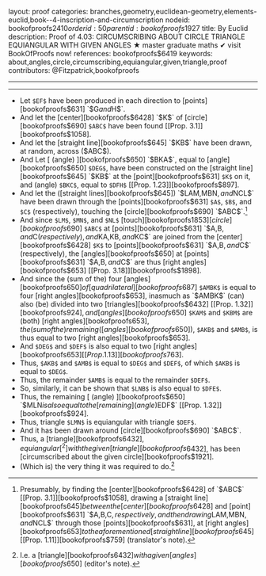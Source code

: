 layout: proof
categories: branches,geometry,euclidean-geometry,elements-euclid,book--4-inscription-and-circumscription
nodeid: bookofproofs$2410
orderid: 50
parentid: bookofproofs$1927
title: By Euclid
description:  Proof of 4.03: CIRCUMSCRIBING ABOUT CIRCLE TRIANGLE EQUIANGULAR WITH GIVEN ANGLES &#9733; master graduate maths &#10004; visit BookOfProofs now!
references: bookofproofs$6419
keywords: about,angles,circle,circumscribing,equiangular,given,triangle,proof
contributors: @Fitzpatrick,bookofproofs

---


---



* Let `$EF$` have been produced in each direction to [points][bookofproofs$631] `$G$` and `$H$`.
* And let the [center][bookofproofs$6428] `$K$` of [circle][bookofproofs$690] `$ABC$` have been found [[Prop. 3.1]][bookofproofs$1058].
* And let the [straight line][bookofproofs$645] `$KB$` have been drawn, at random, across ($ABC$).
* And Let [ (angle) ][bookofproofs$650] `$BKA$`, equal to [angle][bookofproofs$650] `$DEG$`, have been constructed on the [straight line][bookofproofs$645] `$KB$` at the [point][bookofproofs$631] `$K$` on it, and (angle) `$BKC$`, equal to `$DFH$` [[Prop. 1.23]][bookofproofs$897].
* And let the ([straight lines][bookofproofs$645]) `$LAM$`, `$MBN$`, and `$NCL$` have been drawn through the [points][bookofproofs$631] `$A$`, `$B$`, and `$C$` (respectively), touching the [circle][bookofproofs$690] `$ABC$`.[^1]
* And since `$LM$`, `$MN$`, and `$NL$` [touch][bookofproofs$1853] [circle][bookofproofs$690] `$ABC$` at [points][bookofproofs$631] `$A$`, `$B$`, and `$C$` (respectively), and `$KA$`, `$KB$`, and `$KC$` are joined from the [center][bookofproofs$6428] `$K$` to [points][bookofproofs$631] `$A$`, `$B$`, and `$C$` (respectively), the [angles][bookofproofs$650] at [points][bookofproofs$631] `$A$`, `$B$`, and `$C$` are thus [right angles][bookofproofs$653] [[Prop. 3.18]][bookofproofs$1898].
* And since the (sum of the) four [angles][bookofproofs$650] of [quadrilateral][bookofproofs$687] `$AMBK$` is equal to four [right angles][bookofproofs$653], inasmuch as `$AMBK$` (can) also (be) divided into two [triangles][bookofproofs$6432] [[Prop. 1.32]][bookofproofs$924], and [angles][bookofproofs$650] `$KAM$` and `$KBM$` are (both) [right angles][bookofproofs$653], the (sum of the) remaining ([angles][bookofproofs$650]), `$AKB$` and `$AMB$`, is thus equal to two [right angles][bookofproofs$653].
* And `$DEG$` and `$DEF$` is also equal to two [right angles][bookofproofs$653] [[Prop. 1.13]][bookofproofs$763].
* Thus, `$AKB$` and `$AMB$` is equal to `$DEG$` and `$DEF$`, of which `$AKB$` is equal to `$DEG$`.
* Thus, the remainder `$AMB$` is equal to the remainder `$DEF$`.
* So, similarly, it can be shown that `$LNB$` is also equal to `$DFE$`.
* Thus, the remaining [ (angle) ][bookofproofs$650] `$MLN$` is also equal to the [remaining] (angle) `$EDF$` [[Prop. 1.32]][bookofproofs$924].
* Thus, triangle `$LMN$` is equiangular with triangle `$DEF$`.
* And it has been drawn around [circle][bookofproofs$690] `$ABC$`.
* Thus, a [triangle][bookofproofs$6432], equiangular[^2] with the given [triangle][bookofproofs$6432], has been [circumscribed about the given circle][bookofproofs$1921].
* (Which is) the very thing it was required to do.[^2]

[^1]: Presumably, by finding the [center][bookofproofs$6428] of `$ABC$` [[Prop. 3.1]][bookofproofs$1058], drawing a [straight line][bookofproofs$645] between the [center][bookofproofs$6428] and [point][bookofproofs$631] `$A$`, `$B$`, `$C$`, respectively, and then drawing `$LAM$`, `$MBN$`, and `$NCL$`  through those [points][bookofproofs$631], at [right angles][bookofproofs$653] to the aforementioned [straight line][bookofproofs$645] [[Prop. 1.11]][bookofproofs$759] (translator's note).

[^2]: I.e. a [triangle][bookofproofs$6432] with a given [angles][bookofproofs$650] (editor's note).
